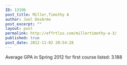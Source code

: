 ```yaml
---
ID: 13196
post_title: Miller,Timothy A
author: Joel DesArmo
post_excerpt: ""
layout: post
permalink: http://effrtlss.com/millertimothy-a-3/
published: true
post_date: 2012-11-02 20:54:28
---
```

<p>Average GPA in Spring 2012 for first course listed: 3.188</p>